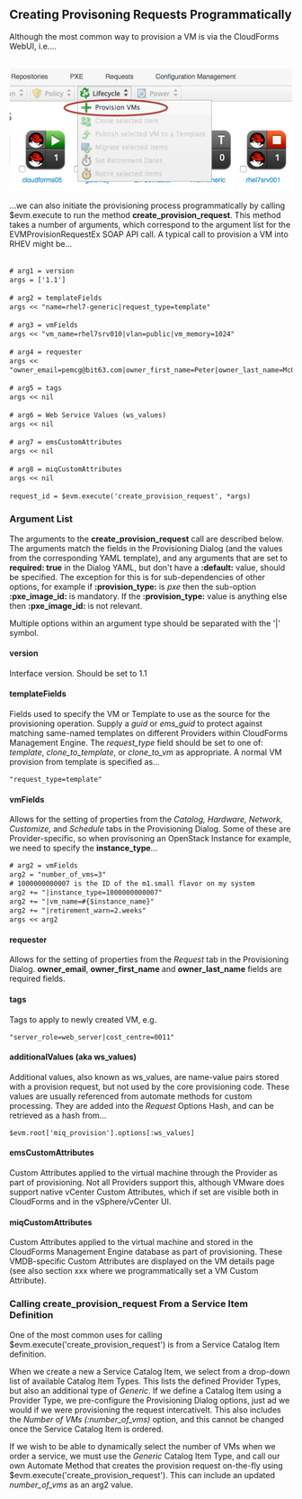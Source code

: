 ## Creating Provisoning Requests Programmatically

Although the most common way to provision a VM is via the CloudForms WebUI, i.e....
<br> <br>

![screenshot](images/screenshot6.png)
<br>

...we can also initiate the provisioning process programmatically by calling $evm.execute to run the method **create\_provision\_request**. This method takes a number of arguments, which correspond to the argument list for the EVMProvisionRequestEx SOAP API call. A typical call to provision a VM into RHEV might be...
<br> <br>

```
# arg1 = version  
args = ['1.1']  
  
# arg2 = templateFields  
args << "name=rhel7-generic|request_type=template"  
  
# arg3 = vmFields  
args << "vm_name=rhel7srv010|vlan=public|vm_memory=1024"  
  
# arg4 = requester  
args << "owner_email=pemcg@bit63.com|owner_first_name=Peter|owner_last_name=McGowan"  
  
# arg5 = tags  
args << nil  
  
# arg6 = Web Service Values (ws_values)  
args << nil  
  
# arg7 = emsCustomAttributes  
args << nil  
  
# arg8 = miqCustomAttributes  
args << nil  
  
request_id = $evm.execute('create_provision_request', *args)  
```
### Argument List
The arguments to the **create\_provision\_request** call are described below. The arguments match the fields in the Provisioning Dialog (and the values from the corresponding YAML template), and any arguments that are set to **required: true** in the Dialog YAML, but don't have a **:default:** value, should be specified. The exception for this is for sub-dependencies of other options, for example if **:provision\_type:** is _pxe_ then the sub-option **:pxe\_image\_id:** is mandatory. If the **:provision\_type:** value is anything else then **:pxe\_image\_id:** is not relevant.

Multiple options within an argument type should be separated with the '|' symbol. 

#### version

Interface version. Should be set to 1.1

#### templateFields

Fields used to specify the VM or Template to use as the source for the provisioning operation. Supply a _guid_ or _ems\_guid_ to protect against matching same-named templates on different Providers within CloudForms Management Engine. The _request\_type_ field should be set to one of: _template_, _clone\_to\_template_, or _clone\_to\_vm_ as appropriate. A normal VM provision from template is specified as...

```
"request_type=template"
```

#### vmFields

Allows for the setting of properties from the _Catalog, Hardware, Network, Customize,_ and _Schedule_ tabs in the Provisioning Dialog. Some of these are Provider-specific, so when provisoning an OpenStack Instance for example, we need to specify the **instance\_type**...

```
# arg2 = vmFields
arg2 = "number_of_vms=3"
# 1000000000007 is the ID of the m1.small flavor on my system
arg2 += "|instance_type=1000000000007"  
arg2 += "|vm_name=#{$instance_name}"
arg2 += "|retirement_warn=2.weeks"
args << arg2
```

#### requester 

Allows for the setting of properties from the _Request_ tab in the Provisioning Dialog. **owner_email**, **owner\_first\_name** and **owner\_last\_name** fields are required fields.

#### tags

Tags to apply to newly created VM, e.g.

```
"server_role=web_server|cost_centre=0011"
```

#### additionalValues (aka ws_values)

Additional values, also known as ws\_values, are name-value pairs stored with a provision request, but not used by the core provisioning code. These values are usually referenced from automate methods for custom processing. They are added into the _Request_ Options Hash, and can be retrieved as a hash from...

```
$evm.root['miq_provision'].options[:ws_values]
```

#### emsCustomAttributes

Custom Attributes applied to the virtual machine through the Provider as part of provisioning. Not all Providers support this, although VMware does support native vCenter Custom Attributes, which if set are visible both in CloudForms and in the vSphere/vCenter UI.

#### miqCustomAttributes

Custom Attributes applied to the virtual machine and stored in the CloudForms Management Engine database as part of provisioning. These VMDB-specific Custom Attributes are displayed on the VM details page (see also section xxx where we programmatically set a VM Custom Attribute).

### Calling create\_provision\_request From a Service Item Definition

One of the most common uses for calling $evm.execute('create\_provision\_request') is from a Service Catalog Item definition. 

When we create a new a Service Catalog Item, we select from a drop-down list of available Catalog Item Types. This lists the defined Provider Types, but also an additional type of _Generic_. If we define a Catalog Item using a Provider Type, we pre-configure the Provisioning Dialog options, just ad we would if we were provisioning the request intercativelt. This also includes the _Number of VMs (:number\_of\_vms)_ option, and this cannot be changed once the Service Catalog Item is ordered. 

If we wish to be able to dynamically select the number of VMs when we order a service, we must use the _Generic_ Catalog Item Type, and call our own Automate Method that creates the provision request on-the-fly using $evm.execute('create\_provision\_request'). This can include an updated _number\_of\_vms_ as an arg2 value.